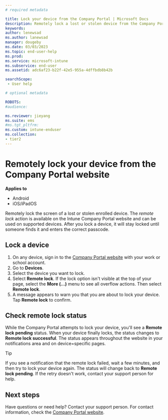 ```yaml
---
# required metadata

title: Lock your device from the Company Portal | Microsoft Docs
description: Remotely lock a lost or stolen device from the Company Portal website.
keywords:
author: lenewsad
ms.author: lanewsad
manager: dougeby
ms.date: 03/03/2023
ms.topic: end-user-help
ms.prod:
ms.service: microsoft-intune
ms.subservice: end-user
ms.assetid: adc6af23-b22f-42e5-955a-4dffbdb8b42b

searchScope:
 - User help

# optional metadata

ROBOTS:  
#audience:

ms.reviewer: jieyang
ms.suite: ems
#ms.tgt_pltfrm:
ms.custom: intune-enduser
ms.collection:
- tier2
---
```


# Remotely lock your device from the Company Portal website

**Applies to** 
* Android   
* iOS/iPadOS     

Remotely lock the screen of a lost or stolen enrolled device. The *remote lock* action is available on the Intune Company Portal website and can be used on supported devices. After you lock a device, it will stay locked until someone finds it and enters the correct passcode. 

## Lock a device  

1. On any device, sign in to the [Company Portal website](https://portal.manage.microsoft.com) with your work or school account.  
1. Go to __Devices__.    
1. Select the device you want to lock.  
1. Select **Remote lock**. If the lock option isn't visible at the top of your page, select the **More (…)** menu to see all overflow actions. Then select **Remote lock**.  
1. A message appears to warn you that you are about to lock your device. Tap **Remote lock** to confirm.  

## Check remote lock status  

While the Company Portal attempts to lock your device, you'll see a **Remote lock pending** status. When your device finally locks, the status changes to **Remote lock successful**. The status appears throughout the website in your notifications area and on device=specific pages.   

> [!TIP]
> If you see a notification that the remote lock failed, wait a few minutes, and then try to lock your device again. The status will change back to **Remote lock pending**. If the retry doesn't work, contact your support person for help.

## Next steps

Have questions or need help? Contact your support person. For contact information, check the [Company Portal website](https://go.microsoft.com/fwlink/?linkid=2010980).  
